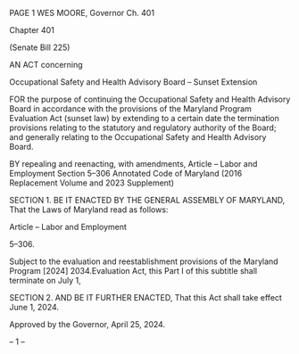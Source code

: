 PAGE 1
WES MOORE, Governor Ch. 401

Chapter 401

(Senate Bill 225)

AN ACT concerning

Occupational Safety and Health Advisory Board – Sunset Extension

FOR the purpose of continuing the Occupational Safety and Health Advisory Board in
accordance with the provisions of the Maryland Program Evaluation Act (sunset law)
by extending to a certain date the termination provisions relating to the statutory
and regulatory authority of the Board; and generally relating to the Occupational
Safety and Health Advisory Board.

BY repealing and reenacting, with amendments,
Article – Labor and Employment
Section 5–306
Annotated Code of Maryland
(2016 Replacement Volume and 2023 Supplement)

SECTION 1. BE IT ENACTED BY THE GENERAL ASSEMBLY OF MARYLAND,
That the Laws of Maryland read as follows:

Article – Labor and Employment

5–306.

Subject to the evaluation and reestablishment provisions of the Maryland Program
[2024] 2034.Evaluation Act, this Part I of this subtitle shall terminate on July 1,

SECTION 2. AND BE IT FURTHER ENACTED, That this Act shall take effect June
1, 2024.

Approved by the Governor, April 25, 2024.

– 1 –